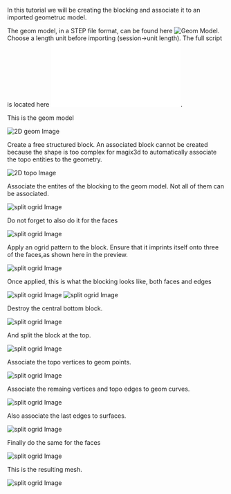 In this tutorial we will be creating the blocking and associate it to an imported geometruc model.


The geom model, in a STEP file format, can be found here ![Geom Model](B0.step). Choose a length unit before importing (session->unit length).
The full script is located here ![whole script](b0.py).

This is the geom model 

![2D geom Image](geom.png)

Create a free structured block. An associated block cannot be created because the shape is too complex for magix3d to automatically associate the topo entities to the geometry.

![2D topo Image](block.png)

Associate the entites of the blocking to the geom model. Not all of them can be associated.

![split ogrid Image](assoc2.png)

Do not forget to also do it for the faces

![split ogrid Image](assoc.png)

Apply an ogrid pattern to the block. Ensure that it imprints itself onto three of the faces,as shown here in the preview.

![split ogrid Image](ogrid_preview.png)

Once applied, this is what the blocking looks like, both faces and edges

![split ogrid Image](ogrid_faces.png) ![split ogrid Image](ogrid_edges.png)

Destroy the central bottom block.

![split ogrid Image](destroy.png)

And split the block at the top.

![split ogrid Image](split.png)

Associate the topo vertices to geom points.

![split ogrid Image](assoc_vert.png)

Associate the remaing vertices and topo edges to geom curves.

![split ogrid Image](assoc_edges.png)

Also associate the last edges to surfaces.

![split ogrid Image](assoc_edges_surf.png)

Finally do the same for the faces

![split ogrid Image](assoc_faces.png)

This is the resulting mesh.

![split ogrid Image](mesh.png)
